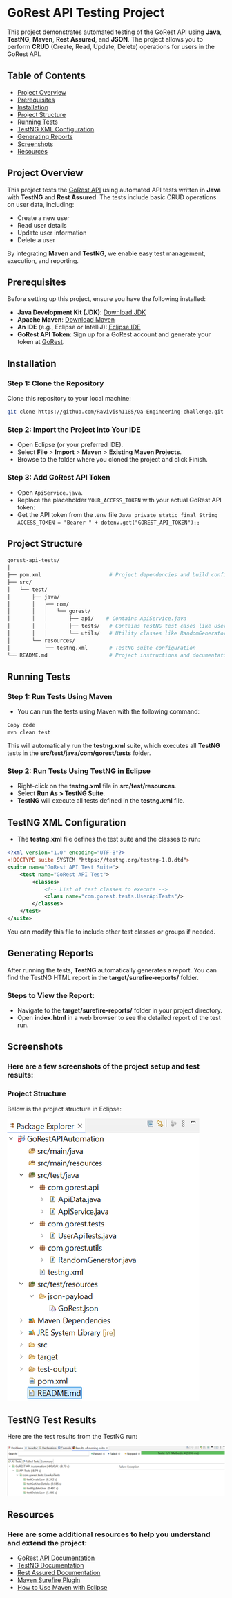 # GoRest API Testing Project

This project demonstrates automated testing of the GoRest API using **Java**, **TestNG**, **Maven**, **Rest Assured**, and **JSON**. The project allows you to perform **CRUD** (Create, Read, Update, Delete) operations for users in the GoRest API.

## Table of Contents
- [Project Overview](#project-overview)
- [Prerequisites](#prerequisites)
- [Installation](#installation)
- [Project Structure](#project-structure)
- [Running Tests](#running-tests)
- [TestNG XML Configuration](#testng-xml-configuration)
- [Generating Reports](#generating-reports)
- [Screenshots](#screenshots)
- [Resources](#resources)

## Project Overview

This project tests the [GoRest API](https://gorest.co.in/) using automated API tests written in **Java** with **TestNG** and **Rest Assured**. The tests include basic CRUD operations on user data, including:

- Create a new user
- Read user details
- Update user information
- Delete a user

By integrating **Maven** and **TestNG**, we enable easy test management, execution, and reporting.

## Prerequisites

Before setting up this project, ensure you have the following installed:

- **Java Development Kit (JDK)**: [Download JDK](https://www.oracle.com/java/technologies/javase-jdk11-downloads.html)
- **Apache Maven**: [Download Maven](https://maven.apache.org/download.cgi)
- **An IDE** (e.g., Eclipse or IntelliJ): [Eclipse IDE](https://www.eclipse.org/downloads/)
- **GoRest API Token**: Sign up for a GoRest account and generate your token at [GoRest](https://gorest.co.in/).

## Installation

### Step 1: Clone the Repository

Clone this repository to your local machine:

```bash
git clone https://github.com/Ravivish1185/Qa-Engineering-challenge.git
```
### Step 2: Import the Project into Your IDE

- Open Eclipse (or your preferred IDE).
- Select **File** > **Import** > **Maven** > **Existing Maven Projects**.
- Browse to the folder where you cloned the project and click Finish.

### Step 3: Add GoRest API Token

- Open `ApiService.java`.
- Replace the placeholder `YOUR_ACCESS_TOKEN` with your actual GoRest API token:
- Get the API token from the .env file
`Java private static final String ACCESS_TOKEN = "Bearer " + dotenv.get("GOREST_API_TOKEN");; `

## Project Structure

```bash
gorest-api-tests/
│
├── pom.xml                      # Project dependencies and build configuration
├── src/
│   └── test/
│       ├── java/
│       │   ├── com/
│       │   │   └── gorest/
│       │   │       ├── api/    # Contains ApiService.java
│       │   │       ├── tests/   # Contains TestNG test cases like UserApiTests.java
│       │   │       └── utils/   # Utility classes like RandomGenerator.java
│       └── resources/
│           └── testng.xml       # TestNG suite configuration
└── README.md                    # Project instructions and documentation
```
## Running Tests

### Step 1: Run Tests Using Maven

- You can run the tests using Maven with the following command:

```bash
Copy code
mvn clean test
```

This will automatically run the **testng.xml** suite, which executes all **TestNG** tests in the **src/test/java/com/gorest/tests** folder.

### Step 2: Run Tests Using TestNG in Eclipse

- Right-click on the **testng.xml** file in **src/test/resources**.
- Select **Run As > TestNG Suite**.
- **TestNG** will execute all tests defined in the **testng.xml** file.

## TestNG XML Configuration

- The **testng.xml** file defines the test suite and the classes to run:

```xml
<?xml version="1.0" encoding="UTF-8"?>
<!DOCTYPE suite SYSTEM "https://testng.org/testng-1.0.dtd">
<suite name="GoRest API Test Suite">
    <test name="GoRest API Test">
        <classes>
            <!-- List of test classes to execute -->
            <class name="com.gorest.tests.UserApiTests"/>
        </classes>
    </test>
</suite> 
```
You can modify this file to include other test classes or groups if needed.

## Generating Reports

After running the tests, **TestNG** automatically generates a report. You can find the TestNG HTML report in the **target/surefire-reports/** folder.

### Steps to View the Report:

- Navigate to the **target/surefire-reports/** folder in your project directory.
- Open **index.html** in a web browser to see the detailed report of the test run.

## Screenshots

### Here are a few screenshots of the project setup and test results:

### Project Structure

Below is the project structure in Eclipse:

![Project Structure](./src/test/resources/screenshots/project-structure.png)

## TestNG Test Results

Here are the test results from the TestNG run:

![TestNG Test Results](./src/test/resources/screenshots/testng_results.png)

## Resources

### Here are some additional resources to help you understand and extend the project:

- [GoRest API Documentation](https://gorest.co.in/docs)
- [TestNG Documentation](https://testng.org/doc/documentation-main.html)
- [Rest Assured Documentation](https://rest-assured.io/)
- [Maven Surefire Plugin](https://maven.apache.org/plugins/maven-surefire-plugin/)
- [How to Use Maven with Eclipse](https://www.eclipse.org/m2e/documentation/m2e-user-guide/index.html)


